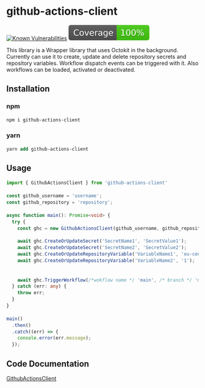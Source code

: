 # github-actions-client

[![Known Vulnerabilities](https://snyk.io/test/github/ebiz-markusrissmann/githubclient/badge.svg)](https://snyk.io/test/github/markus.rissmann@eBizCon.de/githubclient)
[![Coverage lines](coverage\badge-lines.svg)](coverage/badge-lines.svg)

This library is a Wrapper library that uses Octokit in the background. Currently can use it to create, update and delete repository secrets and repository variables. Workflow dispatch events can be triggered with it. Also workflows can be loaded, activated or deactivated.

## Installation

### npm
```ps
npm i github-actions-client 
```

### yarn
```ps
yarn add github-actions-client
```

## Usage


```ts
import { GithubActionsClient } from 'github-actions-client'

const github_username = 'username';
const github_repository = 'repository';

async function main(): Promise<void> {
  try {
    const ghc = new GithubActionsClient(github_username, github_repository);

    await ghc.CreateOrUpdateSecret('SecretName1', 'SecretValue1');
    await ghc.CreateOrUpdateSecret('SecretName2', 'SecretValue2');
    await ghc.CreateOrUpdateRepositoryVariable('VariableName1', 'eu-central-1');
    await ghc.CreateOrUpdateRepositoryVariable('VariableName2', '1');
   

    await ghc.TriggerWorkflow(/*wokflow name */ 'main', /* branch */ 'main');
  } catch (err: any) {
    throw err;
  }
}

main()
  .then()
  .catch((err) => {
    console.error(err.message);
  });

```


## Code Documentation
[GithubActionsClient](docs/README.md)